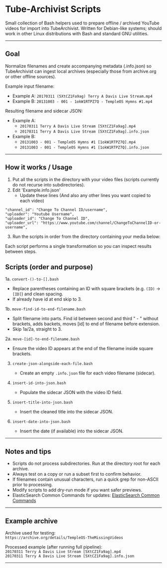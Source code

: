 # Tube-Archivist Scripts

Small collection of Bash helpers used to prepare offline / archived YouTube videos for import into TubeArchivist. Written for Debian-like systems; should work in other Linux distributions with Bash and standard GNU utilities.

---

## Goal
Normalize filenames and create accompanying metadata (.info.json) so TubeArchivist can ingest local archives (especially those from archive.org or other offline sources).

Example input filename:
- Example A: `20170311 (5XtCZ1Fa9ag) Terry A Davis Live Stream.mp4`
- Example B: `20131003 - 001 - 1okW1RTPZ7Q - TempleOS Hymns #1.mp4`

Resulting filename and sidecar JSON:
- Example A: 
  - `20170311 Terry A Davis Live Stream [5XtCZ1Fa9ag].mp4`
  - `20170311 Terry A Davis Live Stream [5XtCZ1Fa9ag].info.json`
- Example B:
  - `20131003 - 001 - TempleOS Hymns #1 [1okW1RTPZ7Q].mp4`
  - `20131003 - 001 - TempleOS Hymns #1 [1okW1RTPZ7Q].info.json`
---

## How it works / Usage
1. Put all the scripts in the directory with your video files (scripts currently do not recurse into subdirectories).
2. Edit 'Example.info.json'
   - Update these lines (And also any other lines you want copied to each video)
 ``` 
"channel_id": "Change To Channel ID/username",
"uploader": "Youtube Username",
"uploader_id": "Change To Channel ID",
"uploader_url": "https://www.youtube.com/channel/ChangeToChannelID-or-username",
```
3. Run the scripts in order from the directory containing your media below:

Each script performs a single transformation so you can inspect results between steps.

## Scripts (order and purpose)
1a. `convert-()-to-[].bash`  
   - Replace parentheses containing an ID with square brackets (e.g. `(ID)` -> `[ID]`) and clean spacing.
   - If already have id at end skip to 3. 

1b. `move-find-id-to-end-filename.bash`
   - Split filename into parts. Find id between second and third " - " without brackets, adds backets, moves [id] to end of filename before extension.
   - Skip 1a/2a, straight to 3.

2a. `move-[id]-to-end-filename.bash`  
   - Ensure the video ID appears at the end of the filename inside square brackets.

3. `create-json-alongside-each-file.bash`  
   - Create an empty `.info.json` file for each video filename (sidecar).

4. `insert-id-into-json.bash`  
   - Populate the sidecar JSON with the video ID field.

5. `insert-title-into-json.bash`  
   - Insert the cleaned title into the sidecar JSON.

6. `insert-date-into-json.bash`  
   - Insert the date (if available) into the sidecar JSON.

---

## Notes and tips
- Scripts do not process subdirectories. Run at the directory root for each archive.
- Always test on a copy or run a subset first to confirm behavior.
- If filenames contain unusual characters, run a quick grep for non-ASCII prior to processing.
- Modify scripts to add dry-run mode if you want safer previews.
- ElasticSearch Common Commands for updates: [ElasticSearch Common Commands](ElasticSearch-Common-Commands.md)

---

## Example archive
Archive used for testing:  
`https://archive.org/details/TempleOS-TheMissingVideos`

Processed example (after running full pipeline):  
`20170311 Terry A Davis Live Stream [5XtCZ1Fa9ag].mp4`  
`20170311 Terry A Davis Live Stream [5XtCZ1Fa9ag].info.json`

---
